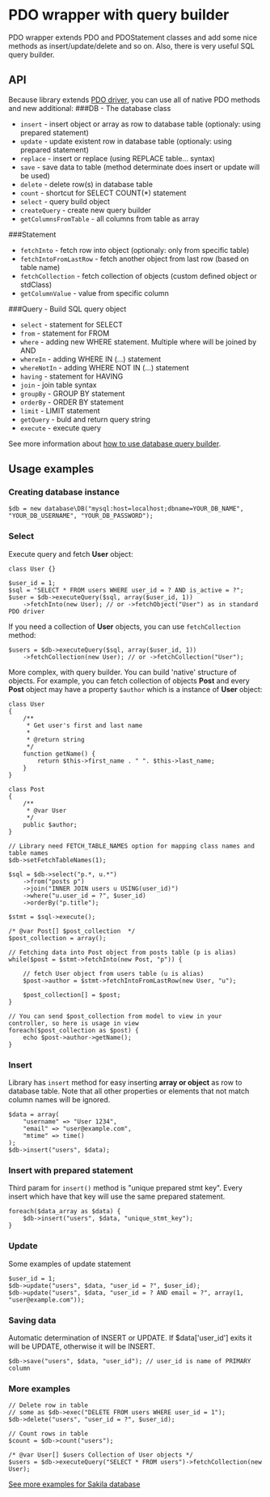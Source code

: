 PDO wrapper with query builder
==========================

PDO wrapper extends PDO and PDOStatement classes and add some nice methods as insert/update/delete and so on. Also, there is very useful SQL query builder.

API
---
Because library extends [PDO driver](http://php.net/manual/en/book.pdo.php), you can use all of native PDO methods and new additional:
###DB - The database class
+ `insert` - insert object or array as row to database table (optionaly: using prepared statement)
+ `update` - update existent row in database table (optionaly: using prepared statement)
+ `replace` - insert or replace (using REPLACE table... syntax)
+ `save` - save data to table (method determinate does insert or update will be used)
+ `delete` - delete row(s) in database table
+ `count` - shortcut for SELECT COUNT(*) statement
+ `select` - query build object
+ `createQuery` - create new query builder
+ `getColumnsFromTable` - all columns from table as array

###Statement
+ `fetchInto` - fetch row into object (optionaly: only from specific table)
+ `fetchIntoFromLastRow` - fetch another object from last row (based on table name)
+ `fetchCollection` - fetch collection of objects (custom defined object or stdClass)
+ `getColumnValue` - value from specific column

###Query - Build SQL query object
+ `select` - statement for SELECT
+ `from` - statement for FROM
+ `where` - adding new WHERE statement. Multiple where will be joined by AND
+ `whereIn` - adding WHERE IN (...) statement
+ `whereNotIn` - adding WHERE NOT IN (...) statement
+ `having` - statement for HAVING
+ `join` - join table syntax
+ `groupBy` - GROUP BY statement
+ `orderBy` - ORDER BY statement
+ `limit` - LIMIT statement
+ `getQuery` - buld and return query string
+ `execute` - execute query

See more information about [how to use database query builder](https://github.com/salebab/database/wiki/How-to-use-Database-query-builder).

Usage examples
-----------------

### Creating database instance
    $db = new database\DB("mysql:host=localhost;dbname=YOUR_DB_NAME", "YOUR_DB_USERNAME", "YOUR_DB_PASSWORD");

### Select
Execute query and fetch **User** object:
	
	class User {}
	
	$user_id = 1;
	$sql = "SELECT * FROM users WHERE user_id = ? AND is_active = ?";
	$user = $db->executeQuery($sql, array($user_id, 1))
		->fetchInto(new User); // or ->fetchObject("User") as in standard PDO driver

If you need a collection of **User** objects, you can use `fetchCollection` method:

	$users = $db->executeQuery($sql, array($user_id, 1))
		->fetchCollection(new User); // or ->fetchCollection("User");


More complex, with query builder. You can build 'native' structure of objects.
For example, you can fetch collection of objects **Post** and every **Post** object may have a property `$author` which is a instance of **User** object:

	class User
	{
	    /**
	     * Get user's first and last name
	     *
	     * @return string
	     */
	    function getName() {
	        return $this->first_name . " ". $this->last_name;
	    }
	}
	
	class Post
	{
		/**
		 * @var User
		 */
		public $author;
	}

	// Library need FETCH_TABLE_NAMES option for mapping class names and table names
	$db->setFetchTableNames(1);

	$sql = $db->select("p.*, u.*")
		->from("posts p")
		->join("INNER JOIN users u USING(user_id)")
		->where("u.user_id = ?", $user_id)
		->orderBy("p.title");
		
	$stmt = $sql->execute();
	
	/* @var Post[] $post_collection  */
	$post_collection = array();

	// Fetching data into Post object from posts table (p is alias)
	while($post = $stmt->fetchInto(new Post, "p")) {

		// fetch User object from users table (u is alias)
		$post->author = $stmt->fetchIntoFromLastRow(new User, "u");

		$post_collection[] = $post;
	}

	// You can send $post_collection from model to view in your controller, so here is usage in view
	foreach($post_collection as $post) {
	    echo $post->author->getName();
	}

### Insert 
Library has `insert` method for easy inserting **array or object** as row to database table. Note that all other properties or elements that not match column names will be ignored.

	$data = array(
		"username" => "User 1234",
		"email" => "user@example.com",
		"mtime" => time()
	);
	$db->insert("users", $data);
	
### Insert with prepared statement
Third param for `insert()` method is "unique prepared stmt key". Every insert which have that key will use the same prepared statement.

	foreach($data_array as $data) {
		$db->insert("users", $data, "unique_stmt_key");
	}

### Update
Some examples of update statement
	
	$user_id = 1;
	$db->update("users", $data, "user_id = ?", $user_id);
	$db->update("users", $data, "user_id = ? AND email = ?", array(1, "user@example.com"));
	
	
### Saving data
Automatic determination of INSERT or UPDATE. If $data['user_id'] exits it will be UPDATE, otherwise it will be INSERT.

	$db->save("users", $data, "user_id"); // user_id is name of PRIMARY column
	
### More examples
	
	// Delete row in table
	// some as $db->exec("DELETE FROM users WHERE user_id = 1");
	$db->delete("users", "user_id = ?", $user_id);
	
	// Count rows in table
	$count = $db->count("users");
	
	/* @var User[] $users Collection of User objects */
	$users = $db->executeQuery("SELECT * FROM users")->fetchCollection(new User);

[See more examples for Sakila database](https://github.com/salebab/database/tree/master/examples/sakila)

